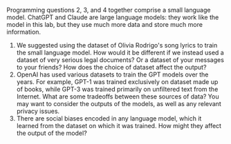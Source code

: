 Programming questions 2, 3, and 4 together comprise a small language model.
ChatGPT and Claude are large language models: they work like the model in this lab, but they use much more data and store much more information.

1. We suggested using the dataset of Olivia Rodrigo's song lyrics to train the small language model. How would it be different if we instead used a dataset of very serious legal documents? Or a dataset of your messages to your friends? How does the choice of dataset affect the output?
2. OpenAI has used various datasets to train the GPT models over the years. For example, GPT-1 was trained exclusively on dataset made up of books, while GPT-3 was trained primarily on unfiltered text from the Internet. What are some tradeoffs between these sources of data? You may want to consider the outputs of the models, as well as any relevant privacy issues.
3. There are social biases encoded in any language model, which it learned from the dataset on which it was trained. How might they affect the output of the model?
